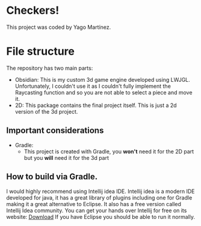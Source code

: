 # Checkers!

This project was coded by Yago Martínez.


# File structure

The repository has two main parts:

 - Obsidian: This is my custom 3d game engine developed using LWJGL. Unfortunately, I couldn't use it as I couldn't fully implement the Raycasting function and so you are not able to select a piece and move it.
 - 2D: This package contains the final project itself. This is just a 2d version of the 3d project. 

## Important considerations

 - Gradle:
	 - This project is created with Gradle, you **won't** need it for the 2D part but you **will** need it for the 3d part
## How to build via Gradle.

I would highly recommend using Intellij idea IDE. Intellij idea is a modern IDE developed for java, it has a great library of plugins including one for Gradle making it a great alternative to Eclipse. It also has a free version called Intellij Idea community. You can get your hands over Intellij for free on its website: [Download](https://www.jetbrains.com/idea/download/#section=windows)
If you have Eclipse you should be able to run it normally.
